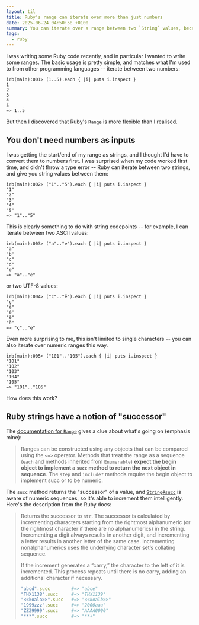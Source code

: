 ```yaml
---
layout: til
title: Ruby's range can iterate over more than just numbers
date: 2025-06-24 04:50:58 +0100
summary: You can iterate over a range between two `String` values, because Ruby's `String` does intelligent increments of alphanumeric strings.
tags:
  - ruby
---
```

I was writing some Ruby code recently, and in particular I wanted to write some [ranges](https://ruby-doc.org/core-2.5.1/Range.html).
The basic usage is pretty simple, and matches what I'm used to from other programming languages -- iterate between two numbers:

```irb
irb(main):001> (1..5).each { |i| puts i.inspect }
1
2
3
4
5
=> 1..5
```

But then I discovered that Ruby's `Range` is more flexible than I realised.



## You don't need numbers as inputs

I was getting the start/end of my range as strings, and I thought I'd have to convert them to numbers first.
I was surprised when my code worked first time, and didn't throw a type error -- Ruby can iterate between two strings, and give you string values between them:

```irb
irb(main):002> ("1".."5").each { |i| puts i.inspect }
"1"
"2"
"3"
"4"
"5"
=> "1".."5"
```

This is clearly something to do with string codepoints -- for example, I can iterate between two ASCII values:

```irb
irb(main):003> ("a".."e").each { |i| puts i.inspect }
"a"
"b"
"c"
"d"
"e"
=> "a".."e"
```

or two UTF-8 values:

```irb
irb(main):004> ("ç".."ë").each { |i| puts i.inspect }
"ç"
"è"
"é"
"ê"
"ë"
=> "ç".."ë"
```

Even more surprising to me, this isn't limited to single characters -- you can also iterate over numeric ranges this way.

```irb
irb(main):005> ("101".."105").each { |i| puts i.inspect }
"101"
"102"
"103"
"104"
"105"
=> "101".."105"
```

How does this work?



## Ruby strings have a notion of "successor"

The [documentation for `Range`](https://ruby-doc.org/core-2.5.1/Range.html) gives a clue about what's going on (emphasis mine):

> Ranges can be constructed using any objects that can be compared using the `<=>` operator. Methods that treat the range as a sequence (`each` and methods inherited from `Enumerable`) **expect the begin object to implement a `succ` method to return the next object in sequence**. The `step` and `include?` methods require the begin object to implement succ or to be numeric.

The `succ` method returns the "successor" of a value, and [`String#succ`](https://www.rubydoc.info/stdlib/core/2.0.0/String:succ) is aware of numeric sequences, so it's able to increment them intelligently.
Here's the description from the Ruby docs:

> Returns the successor to `str`. The successor is calculated by incrementing characters starting from the rightmost alphanumeric (or the rightmost character if there are no alphanumerics) in the string. Incrementing a digit always results in another digit, and incrementing a letter results in another letter of the same case. Incrementing nonalphanumerics uses the underlying character set’s collating sequence.
>
> If the increment generates a “carry,” the character to the left of it is incremented. This process repeats until there is no carry, adding an additional character if necessary.
>
> ```ruby
> "abcd".succ        #=> "abce"
> "THX1138".succ     #=> "THX1139"
> "<<koala>>".succ   #=> "<<koalb>>"
> "1999zzz".succ     #=> "2000aaa"
> "ZZZ9999".succ     #=> "AAAA0000"
> "***".succ         #=> "**+"
> ```
